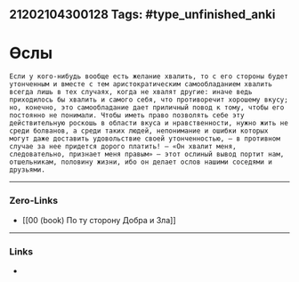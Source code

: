 21202104300128
Tags: #type_unfinished_anki
---
# Өслы

    Если у кого-нибудь вообще есть желание хвалить, то с его стороны будет утонченным и вместе с тем аристократическим самообладанием хвалить всегда лишь в тех случаях, когда не хвалят другие: иначе ведь приходилось бы хвалить и самого себя, что противоречит хорошему вкусу; но, конечно, это самообладание дает приличный повод к тому, чтобы его постоянно не понимали. Чтобы иметь право позволять себе эту действительную роскошь в области вкуса и нравственности, нужно жить не среди болванов, а среди таких людей, непонимание и ошибки которых могут даже доставить удовольствие своей утонченностью, – в противном случае за нее придется дорого платить! – «Он хвалит меня, следовательно, признает меня правым» – этот ослиный вывод портит нам, отшельникам, половину жизни, ибо он делает ослов нашими соседями и друзьями.

---
### Zero-Links
- [[00 (book) По ту сторону Добра и Зла]]
---
### Links
-